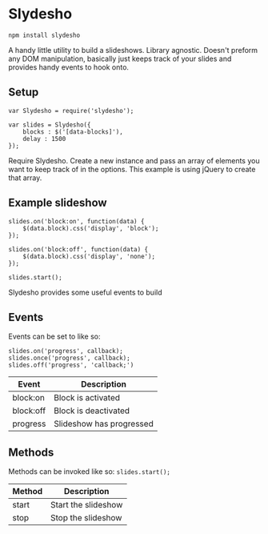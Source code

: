# Slydesho

`npm install slydesho`

A handy little utility to build a slideshows. Library agnostic. Doesn't preform any DOM manipulation, basically just keeps track of your slides and provides handy events to hook onto.

## Setup

```
var Slydesho = require('slydesho');

var slides = Slydesho({
	blocks : $('[data-blocks]'),
	delay : 1500
});
```

Require Slydesho. Create a new instance and pass an array of elements you want to keep track of in the options. This example is using jQuery to create that array.

## Example slideshow

```
slides.on('block:on', function(data) {
	$(data.block).css('display', 'block');
});

slides.on('block:off', function(data) {
	$(data.block).css('display', 'none');
});

slides.start();
```

Slydesho provides some useful events to build 

## Events

Events can be set to like so:
```
slides.on('progress', callback);
slides.once('progress', callback);
slides.off('progress', 'callback;')
```

Event | Description
-------------  | -------------
block:on  | Block is activated
block:off  | Block is deactivated
progress | Slideshow has progressed

## Methods

Methods can be invoked like so:
`slides.start();`

Method | Description
-------------  | -------------
start  | Start the slideshow
stop  | Stop the slideshow